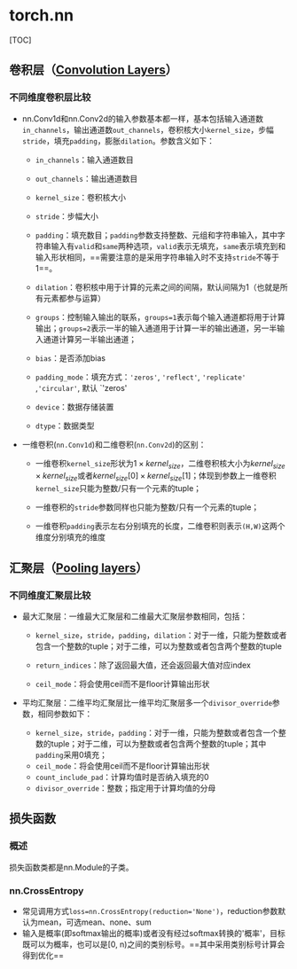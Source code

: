 # torch.nn

[TOC]

## 卷积层（[Convolution Layers](https://pytorch.org/docs/stable/nn.html#id1)）

### 不同维度卷积层比较

- nn.Conv1d和nn.Conv2d的输入参数基本都一样，基本包括输入通道数`in_channels`，输出通道数`out_channels`，卷积核大小`kernel_size`，步幅`stride`，填充`padding`，膨胀`dilation`。参数含义如下：

  - `in_channels`：输入通道数目

  - `out_channels`：输出通道数目

  - `kernel_size`：卷积核大小

  - `stride`：步幅大小

  - `padding`：填充数目；`padding`参数支持整数、元组和字符串输入，其中字符串输入有`valid`和`same`两种选项，`valid`表示无填充，`same`表示填充到和输入形状相同，==需要注意的是采用字符串输入时不支持`stride`不等于1==。

  - `dilation`：卷积核中用于计算的元素之间的间隔，默认间隔为1（也就是所有元素都参与运算）

  - `groups`：控制输入输出的联系，`groups=1`表示每个输入通道都将用于计算输出；`groups=2`表示一半的输入通道用于计算一半的输出通道，另一半输入通道计算另一半输出通道；

  - `bias`：是否添加bias

  - `padding_mode`：填充方式：`'zeros'`, `'reflect'`, `'replicate'` ,`'circular'`, 默认 `'zeros'

  - `device`：数据存储装置

  - `dtype`：数据类型

- 一维卷积(`nn.Conv1d`)和二维卷积(`nn.Conv2d`)的区别：

  - 一维卷积`kernel_size`形状为$1 \times kernel_{size}$，二维卷积核大小为$kernel_{size} \times kernel_{size}$或者$kernel_{size}[0] \times kernel_{size}[1]$；体现到参数上一维卷积`kernel_size`只能为整数/只有一个元素的tuple；

  - 一维卷积的`stride`参数同样也只能为整数/只有一个元素的tuple；

  - 一维卷积`padding`表示左右分别填充的长度，二维卷积则表示`(H,W)`这两个维度分别填充的维度

## 汇聚层（[Pooling layers](https://pytorch.org/docs/stable/nn.html#id1)）

### 不同维度汇聚层比较

- 最大汇聚层：一维最大汇聚层和二维最大汇聚层参数相同，包括：

  - `kernel_size`，`stride`，`padding`，`dilation`：对于一维，只能为整数或者包含一个整数的tuple；对于二维，可以为整数或者包含两个整数的tuple

  - `return_indices`：除了返回最大值，还会返回最大值对应index

  - `ceil_mode`：将会使用ceil而不是floor计算输出形状

- 平均汇聚层：二维平均汇聚层比一维平均汇聚层多一个`divisor_override`参数，相同参数如下：
  - `kernel_size`，`stride`，`padding`：对于一维，只能为整数或者包含一个整数的tuple；对于二维，可以为整数或者包含两个整数的tuple；其中`padding`采用0填充；
  - `ceil_mode`：将会使用ceil而不是floor计算输出形状
  - `count_include_pad`：计算均值时是否纳入填充的0
  - `divisor_override`：整数；指定用于计算均值的分母

## 损失函数

### 概述

损失函数类都是nn.Module的子类。

### nn.CrossEntropy

- 常见调用方式`loss=nn.CrossEntropy(reduction='None')`，reduction参数默认为mean，可选mean、none、sum
- 输入是概率(即softmax输出的概率)或者没有经过softmax转换的'概率'，目标既可以为概率，也可以是[0, n)之间的类别标号。==其中采用类别标号计算会得到优化==
